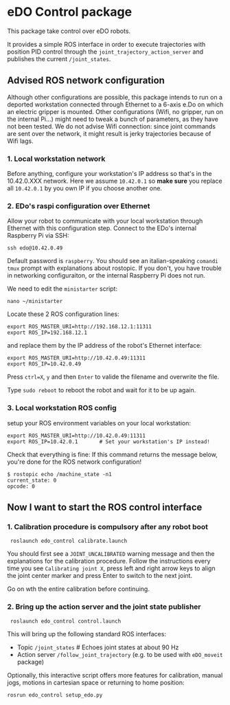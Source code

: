 # eDO Control package

This package take control over eDO robots.

It provides a simple ROS interface in order to execute trajectories with position PID control through the `joint_trajectory_action_server` and publishes the current `/joint_states`.

## Advised ROS network configuration
Although other configurations are possible, this package intends to run on a deported workstation connected through Ethernet to a 6-axis e.Do on which an electric gripper is mounted.
Other configurations (Wifi, no gripper, run on the internal Pi...) might need to tweak a bunch of parameters, as they have not been tested. We do not advise Wifi connection: since joint commands are sent over the network, it might result is jerky trajectories because of Wifi lags.

### 1. Local workstation network
Before anything, configure your workstation's IP address so that's in the 10.42.0.XXX network. Here we assume `10.42.0.1` so **make sure** you replace all `10.42.0.1` by you own IP if you choose another one.

### 2. EDo's raspi configuration over Ethernet
Allow your robot to communicate with your local workstation through Ethernet with this configuration step.
Connect to the EDo's internal Raspberry Pi via SSH:
```
ssh edo@10.42.0.49
```
Default password is `raspberry`. You should see an italian-speaking `comandi tmux` prompt with explanations about rostopic.
If you don't, you have trouble in networking configuraiton, or the internal Raspberry Pi does not run.

We need to edit the `ministarter` script:
```
nano ~/ministarter
``` 
Locate these 2 ROS configuration lines:
```
export ROS_MASTER_URI=http://192.168.12.1:11311
export ROS_IP=192.168.12.1
```
and replace them by the IP address of the robot's Ethernet interface:
```
export ROS_MASTER_URI=http://10.42.0.49:11311
export ROS_IP=10.42.0.49
```
Press `ctrl=X`, `y` and then `Enter` to valide the filename and overwrite the file.

Type `sudo reboot` to reboot the robot and wait for it to be up again.

### 3. Local workstation ROS config
setup your ROS environment variables on your local workstation:
```
export ROS_MASTER_URI=http://10.42.0.49:11311
export ROS_IP=10.42.0.1       # Set your workstation's IP instead!
```

Check that everything is fine: If this command returns the message below, you're done for the ROS network configuration!
```
$ rostopic echo /machine_state -n1
current_state: 0
opcode: 0
```
## Now I want to start the ROS control interface
### 1. Calibration procedure is compulsory after any robot boot
```
 roslaunch edo_control calibrate.launch
```
You should first see a `JOINT_UNCALIBRATED` warning message and then the explanations for the calibration procedure.
Follow the instructions every time you see `Calibrating joint X`, press left and right arrow keys to align the joint center marker and press Enter to switch to the next joint.

Go on wth the entire calibration before continuing.

### 2. Bring up the action server and the joint state publisher
```
 roslaunch edo_control control.launch
```

This will bring up the following standard ROS interfaces:

* Topic `/joint_states`      # Echoes joint states at about 90 Hz
* Action server `/follow_joint_trajectory` (e.g. to be used with `eDO_moveit` package)

Optionally, this interactive script offers more features for calibration, manual jogs, motions in cartesian space or returning to home position:

```
rosrun edo_control setup_edo.py
```
